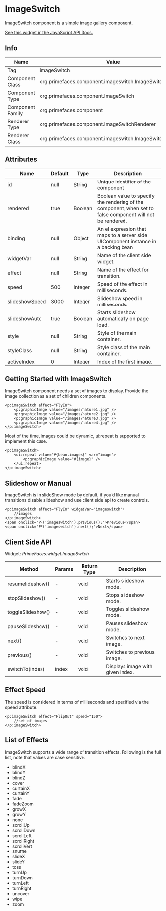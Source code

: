 # ImageSwitch

ImageSwitch component is a simple image gallery component.

[See this widget in the JavaScript API Docs.](../jsdocs/classes/src_PrimeFaces.PrimeFaces.widget.ImageSwitch.html)

## Info

| Name | Value |
| --- | --- |
| Tag | imageSwitch
| Component Class | org.primefaces.component.imageswitch.ImageSwitch
| Component Type | org.primefaces.component.ImageSwitch
| Component Family | org.primefaces.component |
| Renderer Type | org.primefaces.component.ImageSwitchRenderer
| Renderer Class | org.primefaces.component.imageswitch.ImageSwitchRenderer

## Attributes

| Name | Default | Type | Description | 
| --- | --- | --- | --- |
id | null | String | Unique identifier of the component
rendered | true | Boolean | Boolean value to specify the rendering of the component, when set to false component will not be rendered.
binding | null | Object | An el expression that maps to a server side UIComponent instance in a backing bean
widgetVar | null | String | Name of the client side widget.
effect | null | String | Name of the effect for transition.
speed | 500 | Integer | Speed of the effect in milliseconds.
slideshowSpeed | 3000 | Integer | Slideshow speed in milliseconds.
slideshowAuto | true | Boolean | Starts slideshow automatically on page load.
style | null | String | Style of the main container.
styleClass | null | String | Style class of the main container.
activeIndex | 0 | Integer | Index of the first image.

## Getting Started with ImageSwitch
ImageSwitch component needs a set of images to display. Provide the image collection as a set of
children components.

```xhtml
<p:imageSwitch effect="FlyIn">
    <p:graphicImage value="/images/nature1.jpg" />
    <p:graphicImage value="/images/nature2.jpg" />
    <p:graphicImage value="/images/nature3.jpg" />
    <p:graphicImage value="/images/nature4.jpg" />
</p:imageSwitch>
```
Most of the time, images could be dynamic, ui:repeat is supported to implement this case.

```xhtml
<p:imageSwitch>
    <ui:repeat value="#{bean.images}" var="image">
        <p:graphicImage value="#{image}" />
    </ui:repeat>
</p:imageSwitch>
```
## Slideshow or Manual
ImageSwitch is in slideShow mode by default, if you’d like manual transitions disable slideshow
and use client side api to create controls.

```xhtml
<p:imageSwitch effect="FlyIn" widgetVar="imageswitch">
    //images
</p:imageSwitch>
<span onclick="PF('imageswitch').previous();">Previous</span>
<span onclick="PF('imageswitch').next();">Next</span>
```
## Client Side API
Widget: _PrimeFaces.widget.ImageSwitch_

| Method | Params | Return Type | Description | 
| --- | --- | --- | --- | 
resumelideshow() | - | void | Starts slideshow mode.
stopSlideshow() | - | void | Stops slideshow mode.
toggleSlideshow() | - | void | Toggles slideshow mode.
pauseSlideshow() | - | void | Pauses slideshow mode.
next() | - | void | Switches to next image.
previous() | - | void | Switches to previous image.
switchTo(index) | index | void | Displays image with given index.

## Effect Speed
The speed is considered in terms of milliseconds and specified via the speed attribute.

```xhtml
<p:imageSwitch effect="FlipOut" speed="150">
    //set of images
</p:imageSwitch>
```
## List of Effects
ImageSwitch supports a wide range of transition effects. Following is the full list, note that values
are case sensitive.

- blindX
- blindY
- blindZ
- cover
- curtainX
- curtainY
- fade
- fadeZoom
- growX
- growY
- none
- scrollUp
- scrollDown
- scrollLeft
- scrollRight
- scrollVert
- shuffle
- slideX
- slideY
- toss
- turnUp
- turnDown
- turnLeft
- turnRight
- uncover
- wipe
- zoom

